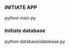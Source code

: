 <!-- Information about the project -->

### iNITIATE APP
python main.py

### Initiate database
python database/database.py

